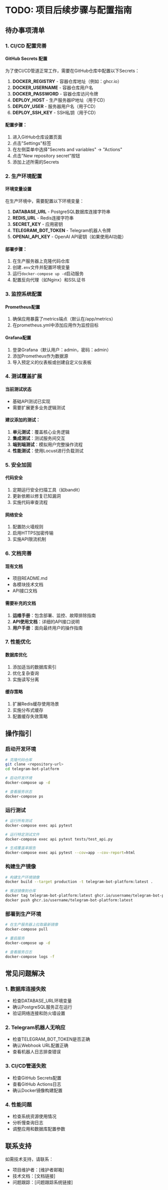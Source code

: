 # TODO: 项目后续步骤与配置指南

## 待办事项清单

### 1. CI/CD 配置完善

#### GitHub Secrets 配置
为了使CI/CD管道正常工作，需要在GitHub仓库中配置以下Secrets：

1. **DOCKER_REGISTRY** - 容器仓库地址（例如：ghcr.io）
2. **DOCKER_USERNAME** - 容器仓库用户名
3. **DOCKER_PASSWORD** - 容器仓库访问令牌
4. **DEPLOY_HOST** - 生产服务器IP地址（用于CD）
5. **DEPLOY_USER** - 服务器用户名（用于CD）
6. **DEPLOY_SSH_KEY** - SSH私钥（用于CD）

#### 配置步骤：
1. 进入GitHub仓库设置页面
2. 点击"Settings"标签
3. 在左侧菜单中选择"Secrets and variables" -> "Actions"
4. 点击"New repository secret"按钮
5. 添加上述所需的Secrets

### 2. 生产环境配置

#### 环境变量设置
在生产环境中，需要配置以下环境变量：

1. **DATABASE_URL** - PostgreSQL数据库连接字符串
2. **REDIS_URL** - Redis连接字符串
3. **SECRET_KEY** - 应用密钥
4. **TELEGRAM_BOT_TOKEN** - Telegram机器人令牌
5. **OPENAI_API_KEY** - OpenAI API密钥（如果使用AI功能）

#### 部署步骤：
1. 在生产服务器上克隆代码仓库
2. 创建`.env`文件并配置环境变量
3. 运行`docker-compose up -d`启动服务
4. 配置反向代理（如Nginx）和SSL证书

### 3. 监控系统配置

#### Prometheus配置
1. 确保应用暴露了metrics端点（默认在/app/metrics）
2. 在prometheus.yml中添加应用作为监控目标

#### Grafana配置
1. 登录Grafana（默认用户：admin，密码：admin）
2. 添加Prometheus作为数据源
3. 导入预定义的仪表板或创建自定义仪表板

### 4. 测试覆盖扩展

#### 当前测试状态
- 基础API测试已实现
- 需要扩展更多业务逻辑测试

#### 建议添加的测试：
1. **单元测试**：覆盖核心业务逻辑
2. **集成测试**：测试服务间交互
3. **端到端测试**：模拟用户完整操作流程
4. **性能测试**：使用Locust进行负载测试

### 5. 安全加固

#### 代码安全
1. 定期运行安全扫描工具（如bandit）
2. 更新依赖以修复已知漏洞
3. 实施代码审查流程

#### 网络安全
1. 配置防火墙规则
2. 启用HTTPS加密传输
3. 实施API限流机制

### 6. 文档完善

#### 现有文档
- 项目README.md
- 各模块技术文档
- API接口文档

#### 需要补充的文档
1. **运维手册**：包含部署、监控、故障排除指南
2. **API使用文档**：详细的API接口说明
3. **用户手册**：面向最终用户的操作指南

### 7. 性能优化

#### 数据库优化
1. 添加适当的数据库索引
2. 优化复杂查询
3. 实施读写分离

#### 缓存策略
1. 扩展Redis缓存使用场景
2. 实施分布式缓存
3. 配置缓存失效策略

## 操作指引

### 启动开发环境
```bash
# 克隆代码仓库
git clone <repository-url>
cd telegram-bot-platform

# 启动开发环境
docker-compose up -d

# 查看服务状态
docker-compose ps
```

### 运行测试
```bash
# 运行所有测试
docker-compose exec api pytest

# 运行特定测试文件
docker-compose exec api pytest tests/test_api.py

# 生成覆盖率报告
docker-compose exec api pytest --cov=app --cov-report=html
```

### 构建生产镜像
```bash
# 构建生产环境镜像
docker build --target production -t telegram-bot-platform:latest .

# 推送镜像到仓库
docker tag telegram-bot-platform:latest ghcr.io/username/telegram-bot-platform:latest
docker push ghcr.io/username/telegram-bot-platform:latest
```

### 部署到生产环境
```bash
# 在生产服务器上拉取最新镜像
docker-compose pull

# 重启服务
docker-compose up -d

# 查看服务日志
docker-compose logs -f
```

## 常见问题解决

### 1. 数据库连接失败
- 检查DATABASE_URL环境变量
- 确认PostgreSQL服务正在运行
- 验证网络连接和防火墙设置

### 2. Telegram机器人无响应
- 检查TELEGRAM_BOT_TOKEN是否正确
- 确认Webhook URL配置正确
- 查看机器人日志排查错误

### 3. CI/CD管道失败
- 检查GitHub Secrets配置
- 查看GitHub Actions日志
- 确认Docker镜像构建配置

### 4. 性能问题
- 检查系统资源使用情况
- 分析慢查询日志
- 调整应用和数据库配置参数

## 联系支持

如需技术支持，请联系：
- 项目维护者：[维护者邮箱]
- 技术文档：[文档链接]
- 问题跟踪：[问题跟踪系统链接]